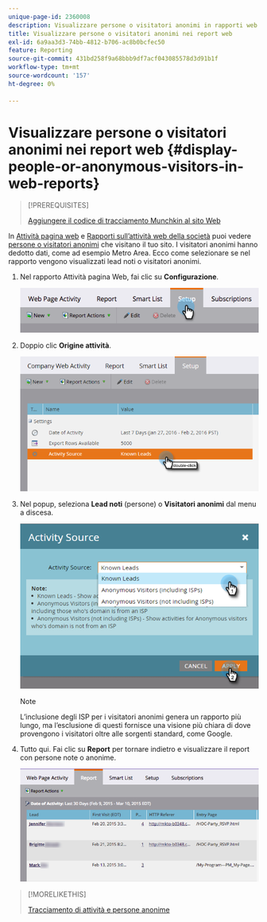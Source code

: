 ```yaml
---
unique-page-id: 2360008
description: Visualizzare persone o visitatori anonimi in rapporti web - Documenti Marketo - Documentazione del prodotto
title: Visualizzare persone o visitatori anonimi nei report web
exl-id: 6a9aa3d3-74bb-4812-b706-ac8b0bcfec50
feature: Reporting
source-git-commit: 431bd258f9a68bbb9df7acf043085578d3d91b1f
workflow-type: tm+mt
source-wordcount: '157'
ht-degree: 0%

---
```


# Visualizzare persone o visitatori anonimi nei report web {#display-people-or-anonymous-visitors-in-web-reports}

>[!PREREQUISITES]
>
>[Aggiungere il codice di tracciamento Munchkin al sito Web](/help/marketo/product-docs/administration/additional-integrations/add-munchkin-tracking-code-to-your-website.md)

In [Attività pagina web](/help/marketo/product-docs/reporting/basic-reporting/report-types/web-page-activity-report.md) e  [Rapporti sull’attività web della società](/help/marketo/product-docs/reporting/basic-reporting/report-types/company-web-activity-report.md) puoi vedere [persone o visitatori anonimi](/help/marketo/product-docs/core-marketo-concepts/smart-lists-and-static-lists/managing-people-in-smart-lists/understanding-anonymous-activity-and-people.md) che visitano il tuo sito. I visitatori anonimi hanno dedotto dati, come ad esempio Metro Area.  Ecco come selezionare se nel rapporto vengono visualizzati lead noti o visitatori anonimi.

1. Nel rapporto Attività pagina Web, fai clic su **Configurazione**.

   ![](assets/image2015-3-10-11-3a43-3a13.png)

1. Doppio clic **Origine attività**.

   ![](assets/image2016-2-2-14-3a5-3a59.png)

1. Nel popup, seleziona **Lead noti** (persone) o **Visitatori anonimi** dal menu a discesa.

   ![](assets/image2016-2-2-14-3a7-3a8.png)

   >[!NOTE]
   >
   >L’inclusione degli ISP per i visitatori anonimi genera un rapporto più lungo, ma l’esclusione di questi fornisce una visione più chiara di dove provengono i visitatori oltre alle sorgenti standard, come Google.

1. Tutto qui. Fai clic su **Report** per tornare indietro e visualizzare il report con persone note o anonime.

   ![](assets/image2015-3-10-11-3a48-3a36.png)

>[!MORELIKETHIS]
>
>[Tracciamento di attività e persone anonime](/help/marketo/product-docs/reporting/basic-reporting/report-activity/tracking-anonymous-activity-and-people.md)

